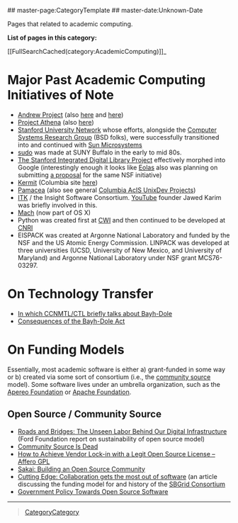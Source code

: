  \#\# master-page:CategoryTemplate \#\# master-date:Unknown-Date

Pages that related to academic computing.

**List of pages in this category:**

[[FullSearchCached(category:AcademicComputing)]]\_

Major Past Academic Computing Initiatives of Note
=================================================

-   [Andrew Project](https://en.wikipedia.org/wiki/Andrew_Project) (also [here](https://web.archive.org/web/20100628060635/http://www.cmu.edu/corporate/news/2007/features/andrew/index.shtml) and [here](https://www.openafs.org/))
-   [Project Athena](https://en.wikipedia.org/wiki/Project_Athena) (also [here](http://ist.mit.edu/athena))
-   [Stanford University Network](https://en.wikipedia.org/wiki/Stanford_University_Network) whose efforts, alongside the [Computer Systems Research Group](https://en.wikipedia.org/wiki/Computer_Systems_Research_Group) (BSD folks), were successfully transitioned into and continued with [Sun Microsystems](https://en.wikipedia.org/wiki/Sun_Microsystems)
-   [sudo](https://gratisoft.us/sudo/history.html) was made at SUNY Buffalo in the early to mid 80s.
-   [The Stanford Integrated Digital Library Project](https://www.nsf.gov/discoveries/disc_summ.jsp?cntn_id=100660) effectively morphed into Google (interestingly enough it looks like [Eolas](http://www.eolas.com/timeline.html) also was planning on submitting [a proposal](http://www.eolas.com/img/11-1-Hardin-letter94.pdf) for the same NSF initiative)
-   [Kermit](http://www.kermitproject.org/) (Columbia site [here](http://www.columbia.edu/kermit/))
-   [Pamacea](http://www.columbia.edu/acis/dev/projects/mod_auth_pamacea/) (also see general [Columbia AcIS UnixDev Projects](http://www.columbia.edu/acis/dev/unixdev/projects/))
-   [ITK](https://itk.org/ITK/project/about.html) / the Insight Software Consortium. [YouTube](../YouTube) founder Jawed Karim was briefly involved in this.
-   [Mach](https://www.cs.cmu.edu/afs/cs/project/mach/public/www/mach.html) (now part of OS X)
-   Python was created first at [CWI](https://www.cwi.nl/) and then continued to be developed at [CNRI](https://www.cnri.reston.va.us/)
-   EISPACK was created at Argonne National Laboratory and funded by the NSF and the US Atomic Energy Commission. LINPACK was developed at three universities (UCSD, University of New Mexico, and University of Maryland) and Argonne National Laboratory under NSF grant MCS76-03297.

On Technology Transfer
======================

-   [In which CCNMTL/CTL briefly talks about Bayh-Dole](http://ccnmtl.columbia.edu/projects/rcr/rcr_data/foundation/index.html#2_B)
-   [Consequences of the Bayh-Dole Act](http://web.mit.edu/lawclub/www/Bayh-Dole%20Act.pdf)

On Funding Models
=================

Essentially, most academic software is either a) grant-funded in some way or b) created via some sort of consortium (i.e., the [community source](https://en.wikipedia.org/wiki/Community_source) model). Some software lives under an umbrella organization, such as the [Apereo Foundation](https://www.apereo.org/) or [Apache Foundation](https://www.apache.org/foundation/).

Open Source / Community Source
------------------------------

-   [Roads and Bridges: The Unseen Labor Behind Our Digital Infrastructure](https://www.fordfoundation.org/media/2976/roads-and-bridges-the-unseen-labor-behind-our-digital-infrastructure.pdf) (Ford Foundation report on sustainability of open source model)
-   [Community Source Is Dead](http://mfeldstein.com/community-source-dead/)
-   [How to Achieve Vendor Lock-in with a Legit Open Source License – Affero GPL](http://www.dr-chuck.com/csev-blog/2014/09/how-to-achieve-vendor-lock-in-with-a-legit-open-source-license-affero-gpl/)
-   [Sakai: Building an Open Source Community](http://www.dr-chuck.com/sakai-book/)
-   [Cutting Edge: Collaboration gets the most out of software](https://elifesciences.org/articles/01456) (an article discussing the funding model for and history of the [SBGrid Consortium](https://sbgrid.org/)
-   [Government Policy Towards Open Source Software](https://dx.doi.org/10.2139/ssrn.1411617)

* * * * *

> [CategoryCategory](../CategoryCategory)
